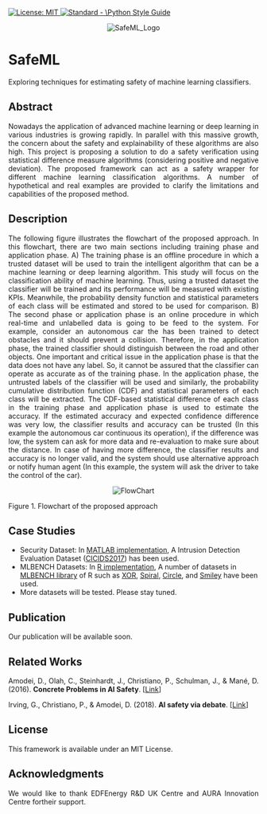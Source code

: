 <p align="left"> </p>

 <a href="https://opensource.org/licenses/MIT"><img src="https://img.shields.io/badge/License-MIT-yellow.svg" alt="License: MIT">
  <a href="https://standardjs.com"><img src="https://img.shields.io/badge/code_style-standard-brightgreen.svg" alt="Standard - \Python Style Guide"></a>

<p align="center">
 <img src="https://github.com/ISorokos/SafeML/blob/master/SafeML_Logo.png" alt="SafeML_Logo"> </p>
  
# SafeML
Exploring techniques for estimating safety of machine learning classifiers.
## Abstract
<p align="justify">Nowadays the application of advanced machine learning or deep learning in various industries is growing rapidly. In parallel with this massive growth, the concern about the safety and explainability of these algorithms are also high. This project is proposing a solution to do a safety verification using statistical difference measure algorithms (considering positive and negative deviation). The proposed framework can act as a safety wrapper for different machine learning classification algorithms. A number of hypothetical and real examples are provided to clarify the limitations and capabilities of the proposed method.</p>

## Description
<p align="justify">
The following figure illustrates the flowchart of the proposed approach. In this flowchart, there are two main sections including training phase and application phase. A) The training phase is an offline procedure in which a trusted dataset will be used to train the intelligent algorithm that can be a machine learning or deep learning algorithm. This study will focus on the classification ability of machine learning. Thus, using a trusted dataset the classifier will be trained and its performance will be measured with existing KPIs. Meanwhile, the probability density function and statistical parameters of each class will be estimated and stored to be used for comparison. B) The second phase or application phase is an online procedure in which real-time and unlabelled data is going to be feed to the system. For example, consider an autonomous car the has been trained to detect obstacles and it should prevent a collision. Therefore, in the application phase, the trained classifier should distinguish between the road and other objects. One important and critical issue in the application phase is that the data does not have any label. So, it cannot be assured that the classifier can operate as accurate as of the training phase. In the application phase, the untrusted labels of the classifier will be used and similarly, the probability cumulative distribution function (CDF) and statistical parameters of each class will be extracted. The CDF-based statistical difference of each class in the training phase and application phase is used to estimate the accuracy. If the estimated accuracy and expected confidence difference was very low, the classifier results and accuracy can be trusted (In this example the autonomous car continuous its operation), if the difference was low, the system can ask for more data and re-evaluation to make sure about the distance. In case of having more difference, the classifier results and accuracy is no longer valid, and the system should use alternative approach or notify human agent (In this example, the system will ask the driver to take the control of the car).
</p>
<p align="center">
 <img src="https://github.com/ISorokos/SafeML/blob/master/FlowChart.png" alt="FlowChart">
 <figcaption>Figure 1. Flowchart of the proposed approach</figcaption>
</p>

## Case Studies

* Security Dataset: In <a href="https://github.com/ISorokos/SafeML/tree/master/Implementation_in_MATLAB">MATLAB implementation</a>, A Intrusion Detection Evaluation Dataset (<a href="https://www.unb.ca/cic/datasets/ids-2017.html">CICIDS2017</a>) has been used. 
* MLBENCH Datasets: In <a href="https://github.com/ISorokos/SafeML/tree/master/Implementation_in_R">R implementation</a>, A number of datasets in <a href="https://www.rdocumentation.org/packages/mlbench/versions/2.1-1">MLBENCH library</a> of R such as <a href="https://github.com/ISorokos/SafeML/tree/master/Implementation_in_R/Examples/2D_XOR_Dataset">XOR</a>, <a href="https://github.com/ISorokos/SafeML/tree/master/Implementation_in_R/Examples/2D_Spiral_Dataset">Spiral</a>, <a href="https://github.com/ISorokos/SafeML/tree/master/Implementation_in_R/Examples/2D_Circle_Dataset">Circle</a>, and <a href="https://github.com/ISorokos/SafeML/tree/master/Implementation_in_R/Examples/2D_Smiley_Dataset">Smiley</a> have been used.
* More datasets will be tested. Please stay tuned.

## Publication
Our publication will be available soon.


## Related Works
<p align="justify">
Amodei, D., Olah, C., Steinhardt, J., Christiano, P., Schulman, J., & Mané, D. (2016). <b>Concrete Problems in AI Safety</b>. [<a href="http://arxiv.org/abs/1606.06565">Link</a>]
</p> 
<p align="justify">
Irving, G., Christiano, P., & Amodei, D. (2018). <b>AI safety via debate</b>. [<a href = "https://arxiv.org/pdf/1805.00899.pdf">Link</a>]
</p>

## License
This framework is available under an MIT License.

## Acknowledgments
<p align="justify">We  would  like  to  thank  EDFEnergy R&D UK Centre and AURA Innovation Centre fortheir support.</p>
